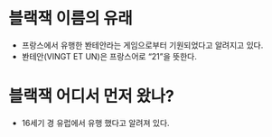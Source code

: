 # 블랙잭 이름의 유래
- 프랑스에서 유행한 봔테안라는 게임으로부터 기원되었다고 알려지고 있다.
- 봔테안(VINGT ET UN)은 프랑스어로 “21”을 뜻한다.

# 블랙잭 어디서 먼저 왔나?
- 16세기 경 유럽에서 유행 했다고 알려져 있다.
